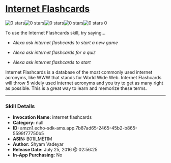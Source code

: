 # [Internet Flashcards](http://alexa.amazon.com/#skills/amzn1.echo-sdk-ams.app.7b87ad65-2465-45b2-b865-5599f77750b5)
![0 stars](../../images/ic_star_border_black_18dp_1x.png)![0 stars](../../images/ic_star_border_black_18dp_1x.png)![0 stars](../../images/ic_star_border_black_18dp_1x.png)![0 stars](../../images/ic_star_border_black_18dp_1x.png)![0 stars](../../images/ic_star_border_black_18dp_1x.png) 0

To use the Internet Flashcards skill, try saying...

* *Alexa ask internet flashcards to start a new game*

* *Alexa ask internet flashcards for a quiz*

* *Alexa ask internet flashcards to start*

Internet Flashcards is a database of the most commonly used internet acronyms, like WWW that stands for World Wide Web. Internet Flashcards will throw 5 widely used internet acronyms and you try to get as many right as possible. This is a great way to learn and memorize these terms.

***

### Skill Details

* **Invocation Name:** internet flashcards
* **Category:** null
* **ID:** amzn1.echo-sdk-ams.app.7b87ad65-2465-45b2-b865-5599f77750b5
* **ASIN:** B01ILME11M
* **Author:** Shyam Vadeyar
* **Release Date:** July 25, 2016 @ 02:56:25
* **In-App Purchasing:** No
